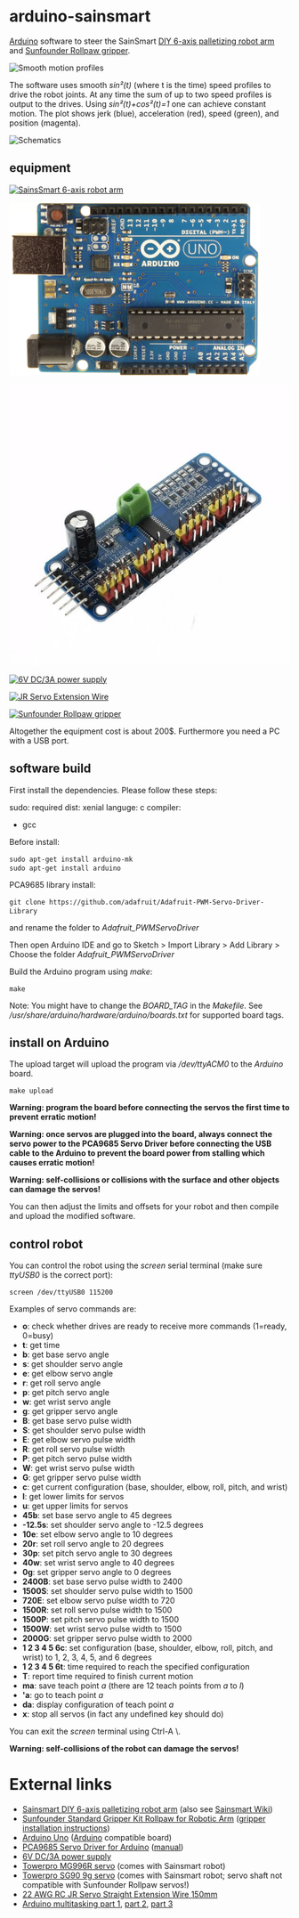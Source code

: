 # arduino-sainsmart

[Arduino][1] software to steer the SainSmart [DIY 6-axis palletizing robot arm][2] and [Sunfounder Rollpaw gripper][15].

![Smooth motion profiles](profile.png)

The software uses smooth *sin²(t)* (where t is the time) speed profiles to drive the robot joints.
At any time the sum of up to two speed profiles is output to the drives.
Using *sin²(t)+cos²(t)=1* one can achieve constant motion.
The plot shows jerk (blue), acceleration (red), speed (green), and position (magenta).

![Schematics](schematics.jpg)

## equipment

[![SainsSmart 6-axis robot arm](6axis-size.jpg)][2]

[![Redboard](arduino_uno.jpg)][5]

[![PCA9685 Servo Driver for Arduino](pca9685.jpg)][4]

[![6V DC/3A power supply](power-supply.jpg)][6]

[![JR Servo Extension Wire](jr-servo-wire.jpg)][17]

[![Sunfounder Rollpaw gripper](rollpaw.jpg)][15]

Altogether the equipment cost is about 200$.
Furthermore you need a PC with a USB port.

## software build

First install the dependencies. Please follow these steps:

sudo: required
dist: xenial
languge: c
compiler: 
* gcc

Before install:
```
sudo apt-get install arduino-mk
sudo apt-get install arduino
````

PCA9685 library install:
```
git clone https://github.com/adafruit/Adafruit-PWM-Servo-Driver-Library
```
and rename the folder to *Adafruit_PWMServoDriver*

Then open Arduino IDE and go to Sketch > Import Library > Add Library > Choose the folder *Adafruit_PWMServoDriver*

Build the Arduino program using *make*:

```
make
```

Note: You might have to change the *BOARD_TAG* in the *Makefile*.
See */usr/share/arduino/hardware/arduino/boards.txt* for supported board tags.

## install on Arduino

The upload target will upload the program via */dev/ttyACM0* to the *Arduino* board.

```
make upload
```

**Warning: program the board before connecting the servos the first time to prevent erratic motion!**

**Warning: once servos are plugged into the board, always connect the servo power to the PCA9685 Servo Driver before connecting the USB cable to the Arduino to prevent the board power from stalling which causes erratic motion!**

**Warning: self-collisions or collisions with the surface and other objects can damage the servos!**

You can then adjust the limits and offsets for your robot and then compile and upload the modified software.

## control robot

You can control the robot using the *screen* serial terminal (make sure *ttyUSB0* is the correct port):

```
screen /dev/ttyUSB0 115200
```

Examples of servo commands are:

* **o**: check whether drives are ready to receive more commands (1=ready, 0=busy)
* **t**: get time
* **b**: get base servo angle
* **s**: get shoulder servo angle
* **e**: get elbow servo angle
* **r**: get roll servo angle
* **p**: get pitch servo angle
* **w**: get wrist servo angle
* **g**: get gripper servo angle
* **B**: get base servo pulse width
* **S**: get shoulder servo pulse width
* **E**: get elbow servo pulse width
* **R**: get roll servo pulse width
* **P**: get pitch servo pulse width
* **W**: get wrist servo pulse width
* **G**: get gripper servo pulse width
* **c**: get current configuration (base, shoulder, elbow, roll, pitch, and wrist)
* **l**: get lower limits for servos
* **u**: get upper limits for servos
* **45b**: set base servo angle to 45 degrees
* **-12.5s**: set shoulder servo angle to -12.5 degrees
* **10e**: set elbow servo angle to 10 degrees
* **20r**: set roll servo angle to 20 degrees
* **30p**: set pitch servo angle to 30 degrees
* **40w**: set wrist servo angle to 40 degrees
* **0g**: set gripper servo angle to 0 degrees
* **2400B**: set base servo pulse width to 2400
* **1500S**: set shoulder servo pulse width to 1500
* **720E**: set elbow servo pulse width to 720
* **1500R**: set roll servo pulse width to 1500
* **1500P**: set pitch servo pulse width to 1500
* **1500W**: set wrist servo pulse width to 1500
* **2000G**: set gripper servo pulse width to 2000
* **1 2 3 4 5 6c**: set configuration (base, shoulder, elbow, roll, pitch, and wrist) to 1, 2, 3, 4, 5, and 6 degrees
* **1 2 3 4 5 6t**: time required to reach the specified configuration
* **T**: report time required to finish current motion
* **ma**: save teach point *a* (there are 12 teach points from *a* to *l*)
* **'a**: go to teach point *a*
* **da**: display configuration of teach point *a*
* **x**: stop all servos (in fact any undefined key should do)

You can exit the *screen* terminal using Ctrl-A \\.

**Warning: self-collisions of the robot can damage the servos!**

# External links

* [Sainsmart DIY 6-axis palletizing robot arm][2] (also see [Sainsmart Wiki][11])
* [Sunfounder Standard Gripper Kit Rollpaw for Robotic Arm][15] ([gripper installation instructions][16])
* [Arduino Uno][5] ([Arduino][1] compatible board)
* [PCA9685 Servo Driver for Arduino][4] ([manual][18])
* [6V DC/3A power supply][6]
* [Towerpro MG996R servo][8] (comes with Sainsmart robot)
* [Towerpro SG90 9g servo][9] (comes with Sainsmart robot; servo shaft not compatible with Sunfounder Rollpaw servos!)
* [22 AWG RC JR Servo Straight Extension Wire 150mm][17]
* [Arduino multitasking part 1][12], [part 2][13], [part 3][14]

[1]: https://www.arduino.cc/
[2]: https://www.sainsmart.com/products/6-axis-desktop-robotic-arm-assembled
[4]: https://www.adafruit.com/product/815
[5]: https://learn.sparkfun.com/tutorials/redboard-vs-uno
[6]: http://uk.rs-online.com/web/p/plug-in-power-supply/7424762/
[8]: http://www.hobbyking.com/hobbyking/store/__6221__Towerpro_MG996R_10kg_Servo_10kg_0_20sec_55g.html
[9]: http://www.servodatabase.com/servo/towerpro/sg90
[11]: http://wiki.sainsmart.com/index.php/DIY_6-Axis_Servos_Control_Palletizing_Robot_Arm_Model_for_Arduino_UNO_MEGA2560
[12]: https://learn.adafruit.com/multi-tasking-the-arduino-part-1/
[13]: https://learn.adafruit.com/multi-tasking-the-arduino-part-2/
[14]: https://learn.adafruit.com/multi-tasking-the-arduino-part-3/
[15]: https://www.sunfounder.com/rollpaw.html
[16]: https://www.sunfounder.com/learn/category/Standard-Gripper-Kit-Rollpaw.html
[17]: https://www.amazon.co.uk/d/B00P1716VO
[18]: https://learn.adafruit.com/16-channel-pwm-servo-driver?view=all
